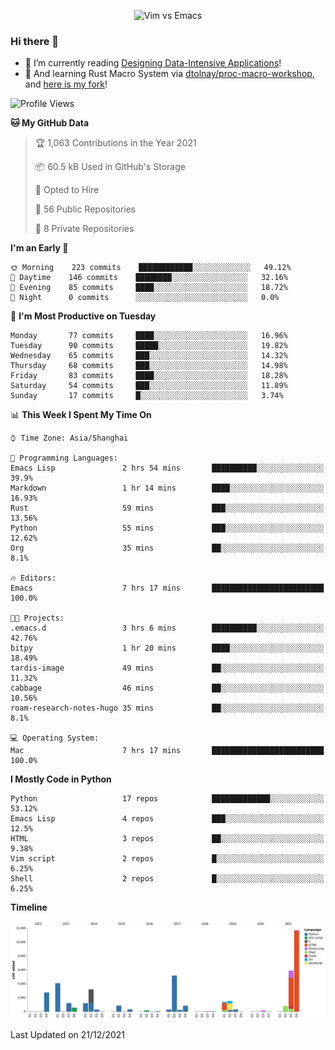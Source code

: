 <p align="center">
    <img src="https://gist.githubusercontent.com/coldnight/e696baffb094e71c96cb302118878eae/raw/40ea5053a6f66cc65f90f437e4173497da225958/banner.gif" alt="Vim vs Emacs" />
</p>

### Hi there 👋

- 📖 I’m currently reading [Designing Data-Intensive Applications](https://www.oreilly.com/library/view/designing-data-intensive-applications/9781491903063/)!
- 🌱 And learning Rust Macro System via [dtolnay/proc-macro-workshop](https://github.com/dtolnay/proc-macro-workshop), and [here is my fork](https://github.com/coldnight/proc-macro-workshop)!

<!--START_SECTION:waka-->
![Profile Views](http://img.shields.io/badge/Profile%20Views-0-blue)

**🐱 My GitHub Data** 

> 🏆 1,063 Contributions in the Year 2021
 > 
> 📦 60.5 kB Used in GitHub's Storage 
 > 
> 💼 Opted to Hire
 > 
> 📜 56 Public Repositories 
 > 
> 🔑 8 Private Repositories  
 > 
**I'm an Early 🐤** 

```text
🌞 Morning    223 commits    ████████████░░░░░░░░░░░░░   49.12% 
🌆 Daytime    146 commits    ████████░░░░░░░░░░░░░░░░░   32.16% 
🌃 Evening    85 commits     ████░░░░░░░░░░░░░░░░░░░░░   18.72% 
🌙 Night      0 commits      ░░░░░░░░░░░░░░░░░░░░░░░░░   0.0%

```
📅 **I'm Most Productive on Tuesday** 

```text
Monday       77 commits     ████░░░░░░░░░░░░░░░░░░░░░   16.96% 
Tuesday      90 commits     █████░░░░░░░░░░░░░░░░░░░░   19.82% 
Wednesday    65 commits     ███░░░░░░░░░░░░░░░░░░░░░░   14.32% 
Thursday     68 commits     ███░░░░░░░░░░░░░░░░░░░░░░   14.98% 
Friday       83 commits     ████░░░░░░░░░░░░░░░░░░░░░   18.28% 
Saturday     54 commits     ███░░░░░░░░░░░░░░░░░░░░░░   11.89% 
Sunday       17 commits     █░░░░░░░░░░░░░░░░░░░░░░░░   3.74%

```


📊 **This Week I Spent My Time On** 

```text
⌚︎ Time Zone: Asia/Shanghai

💬 Programming Languages: 
Emacs Lisp               2 hrs 54 mins       ██████████░░░░░░░░░░░░░░░   39.9% 
Markdown                 1 hr 14 mins        ████░░░░░░░░░░░░░░░░░░░░░   16.93% 
Rust                     59 mins             ███░░░░░░░░░░░░░░░░░░░░░░   13.56% 
Python                   55 mins             ███░░░░░░░░░░░░░░░░░░░░░░   12.62% 
Org                      35 mins             ██░░░░░░░░░░░░░░░░░░░░░░░   8.1%

🔥 Editors: 
Emacs                    7 hrs 17 mins       █████████████████████████   100.0%

🐱‍💻 Projects: 
.emacs.d                 3 hrs 6 mins        ██████████░░░░░░░░░░░░░░░   42.76% 
bitpy                    1 hr 20 mins        ████░░░░░░░░░░░░░░░░░░░░░   18.49% 
tardis-image             49 mins             ██░░░░░░░░░░░░░░░░░░░░░░░   11.32% 
cabbage                  46 mins             ██░░░░░░░░░░░░░░░░░░░░░░░   10.56% 
roam-research-notes-hugo 35 mins             ██░░░░░░░░░░░░░░░░░░░░░░░   8.1%

💻 Operating System: 
Mac                      7 hrs 17 mins       █████████████████████████   100.0%

```

**I Mostly Code in Python** 

```text
Python                   17 repos            █████████████░░░░░░░░░░░░   53.12% 
Emacs Lisp               4 repos             ███░░░░░░░░░░░░░░░░░░░░░░   12.5% 
HTML                     3 repos             ██░░░░░░░░░░░░░░░░░░░░░░░   9.38% 
Vim script               2 repos             █░░░░░░░░░░░░░░░░░░░░░░░░   6.25% 
Shell                    2 repos             █░░░░░░░░░░░░░░░░░░░░░░░░   6.25%

```


**Timeline**

![Chart not found](https://raw.githubusercontent.com/coldnight/coldnight/master/charts/bar_graph.png) 


 Last Updated on 21/12/2021
<!--END_SECTION:waka-->

